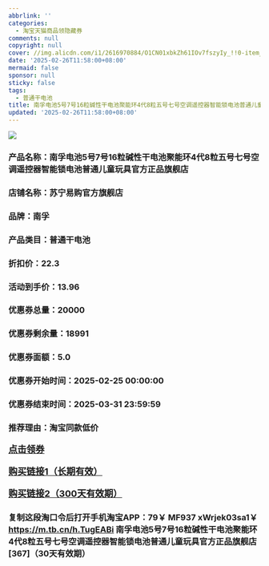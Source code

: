 ```yaml
---
abbrlink: ''
categories:
  - 淘宝天猫商品领隐藏券
comments: null
copyright: null
cover: //img.alicdn.com/i1/2616970884/O1CN01xbkZh61IOv7fszyIy_!!0-item_pic.jpg
date: '2025-02-26T11:58:00+08:00'
mermaid: false
sponsor: null
sticky: false
tags:
  - 普通干电池
title: 南孚电池5号7号16粒碱性干电池聚能环4代8粒五号七号空调遥控器智能锁电池普通儿童玩具官方正品旗舰店
updated: '2025-02-26T11:58:00+08:00'
--- 
```


![](//img.alicdn.com/i1/2616970884/O1CN01xbkZh61IOv7fszyIy_!!0-item_pic.jpg)

### 产品名称：南孚电池5号7号16粒碱性干电池聚能环4代8粒五号七号空调遥控器智能锁电池普通儿童玩具官方正品旗舰店
### 店铺名称：苏宁易购官方旗舰店
### 品牌：南孚
### 产品类目：普通干电池
### 折扣价：22.3
### 活动到手价：13.96
### 优惠券总量：20000
### 优惠券剩余量：18991
### 优惠券面额：5.0
### 优惠券开始时间：2025-02-25 00:00:00	
### 优惠券结束时间：2025-03-31 23:59:59	
### 推荐理由：淘宝同款低价

<p style="font-size: 18px; font-weight: bold;">
  <a href="https://uland.taobao.com/coupon/edetail?e=gxPRP8sw4uulhHvvyUNXZfh8CuWt5YH5OVuOuRD5gLJMmdsrkidbOWBzzpT26idJ5HO%2Fs4G4NWOPOajxmdlknsroQJUYnb7tK6qF%2FCE1wHXOqjJ0MJpkLfgVYyaQXKLhRSHvQe2jOLZ9pbNCYX0I%2BPP%2BWUTgK%2F%2B0I%2BtaUgbudUxA%2B536asYsLWVfKa%2BhVnNDMaHRXSAceujMbHKqCs0RCJjB6TX2HR3QQ5WKStDdyeTLAJho1Tgm24y1rRo98IyIzxHHRjXbSzC3GXpSbfs48vj9gtJ4q1oRDZyuGORtosk%2F0FRPOBxnBTO23n3gBcvaswDhlpaMEawCGruttYDvNg%3D%3D&traceId=2166d8db17407296732636749d133b&union_lens=lensId%3AOPT%401740729684%40213c6c35_0e64_1954b931060_d7f8%4001%40eyJmbG9vcklkIjo3MzM1NH0ie" target="_blank">点击领券</a>
</p>
<p style="font-size: 18px; font-weight: bold;">
  <a href="https://s.click.taobao.com/t?e=m%3D2%26s%3DJI1isZQBfzVw4vFB6t2Z2ueEDrYVVa64K7Vc7tFgwiHjf2vlNIV67kkfnVn6TwKd%2FKJpqXxEpU73ID%2FV1RqsF4wnCJeELi4I%2FIEn%2BS1IjHAB0ghlTd7WlZVm%2FOAUUFw71qrpxiwMoCNxc1AtbZGVSzLuC%2Fn58YV1Dz77ve4RQ%2BMLZMqoQW%2BfuKGzo1lVxIioyfA5Y%2BF2dknKKWHy1xLM9B2LSQ5I%2BX%2FwAgZ40XParNn%2FCzc96gnN5OSeAcgATuknjCYtYGASbzRUrFwjXfRKMROfYmExpA2104bt%2FCh0HCa76hlQsRla5dITnabALns0l%2FUuYAMKA8Y%3D" target="_blank">购买链接1（长期有效）</a>
</p>
<p style="font-size: 18px; font-weight: bold;">
  <a href="https://s.click.taobao.com/HBx4TNs" target="_blank">购买链接2（300天有效期）</a>
</p>

### 复制这段淘口令后打开手机淘宝APP：79￥ MF937 xWrjek03sa1￥ https://m.tb.cn/h.TugEABi  南孚电池5号7号16粒碱性干电池聚能环4代8粒五号七号空调遥控器智能锁电池普通儿童玩具官方正品旗舰店[367]（30天有效期）
